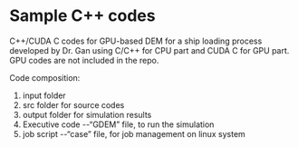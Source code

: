 # Sample C++ codes 
C++/CUDA C codes for GPU-based DEM for a ship loading process developed by Dr. Gan using C/C++ for CPU part and CUDA C for GPU part. GPU codes are not included in the repo. <br/>

Code composition: <br/>
1) input folder<br/>
2) src folder for source codes<br/>
3) output folder for simulation results<br/>
4) Executive code --“GDEM” file, to run the simulation<br/>
5) job script --“case” file, for job management on linux system<br/>

